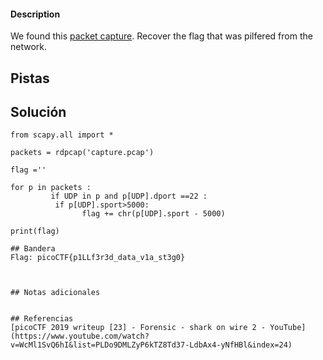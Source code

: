 
#### Description

We found this [packet capture](https://jupiter.challenges.picoctf.org/static/b506393b6f9d53b94011df000c534759/capture.pcap). Recover the flag that was pilfered from the network.


## Pistas


## Solución

 
```
from scapy.all import *

packets = rdpcap('capture.pcap')

flag =''

for p in packets :
         if UDP in p and p[UDP].dport ==22 :
          if p[UDP].sport>5000:
                flag += chr(p[UDP].sport - 5000)
                
print(flag)

## Bandera
Flag: picoCTF{p1LLf3r3d_data_v1a_st3g0}



## Notas adicionales


## Referencias
[picoCTF 2019 writeup [23] - Forensic - shark on wire 2 - YouTube](https://www.youtube.com/watch?v=WcMl1SvQ6hI&list=PLDo9DMLZyP6kTZ8Td37-LdbAx4-yNfHBl&index=24)

